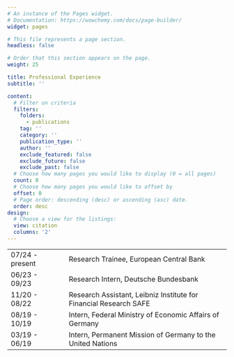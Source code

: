 ```yaml
---
# An instance of the Pages widget.
# Documentation: https://wowchemy.com/docs/page-builder/
widget: pages

# This file represents a page section.
headless: false

# Order that this section appears on the page.
weight: 25

title: Professional Experience
subtitle: ''

content:
  # Filter on criteria
  filters:
    folders:
      - publications
    tag: ''
    category: ''
    publication_type: ''
    author: ''
    exclude_featured: false
    exclude_future: false
    exclude_past: false
  # Choose how many pages you would like to display (0 = all pages)
  count: 0
  # Choose how many pages you would like to offset by
  offset: 0
  # Page order: descending (desc) or ascending (asc) date.
  order: desc
design:
  # Choose a view for the listings:
  view: citation
  columns: '2'
---
```

|                 	| |                                                                   	|
|-------------------|-|-------------------------------------------------------------------	|
| 07/24 - present 	| | Research Trainee, European Central Bank                           	|
| 06/23 - 09/23   	| | Research Intern, Deutsche Bundesbank                              	|
| 11/20 - 08/22   	| | Research Assistant, Leibniz Institute for Financial Research SAFE 	|
| 08/19 - 10/19   	| | Intern, Federal Ministry of Economic Affairs of Germany           	|
| 03/19 - 06/19   	| | Intern, Permanent Mission of Germany to the United Nations        	|